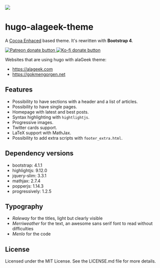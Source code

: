 ![](https://alageek.com/img/alaGeek-logo.png)

# hugo-alageek-theme
A [Cocoa Enhaced](https://github.com/mtn/cocoa-eh-hugo-theme) based theme. It's rewritten with **Bootstrap 4**.

<a href="https://www.patreon.com/gkmngrgn" title="Donate to this project using Patreon">
    <img src="https://img.shields.io/badge/patreon-donate-yellowgreen.svg?longCache=true&style=for-the-badge"
         alt="Patreon donate button" />
</a>

<a href="https://ko-fi.com/gokmen" title="Buy me a coffee!">
    <img src="https://img.shields.io/badge/ko--fi-buy%20me%20a%20coffee-%236f4e37.svg?longCache=true&style=for-the-badge"
         alt="Ko-fi donate button" />
</a>

Websites that are using hugo with alaGeek theme:

* https://alageek.com
* https://gokmengorgen.net

## Features

* Possibility to have sections with a header and a list of articles.
* Possibility to have single pages.
* Homepage with latest and best posts.
* Syntax highlighting with `hightlightjs`.
* Progressive images.
* Twitter cards support.
* LaTeX support with MathJax.
* Possibility to add extra scripts with `footer_extra.html`.

## Dependency versions

* bootstrap: 4.1.1
* highlightjs: 9.12.0
* jquery-slim: 3.3.1
* mathjax: 2.7.4
* popperjs: 1.14.3
* progressively: 1.2.5

## Typography

* *Raleway* for the titles, light but clearly visible
* *Merriweather* for the text, an awesome sans serif font to read without difficulties
* *Menlo* for the code

## License

Licensed under the MIT License. See the LICENSE.md file for more details.
